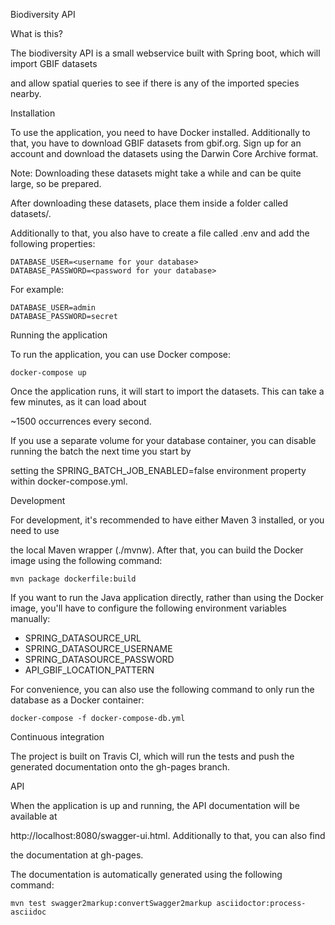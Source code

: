 Biodiversity API 

What is this?

The biodiversity API is a small webservice built with Spring boot, which will import GBIF datasets

and allow spatial queries to see if there is any of the imported species nearby.

Installation

To use the application, you need to have Docker installed. Additionally to that, you have to download GBIF datasets from gbif.org. Sign up for an account and download the datasets using the Darwin Core Archive format.

Note: Downloading these datasets might take a while and can be quite large, so be prepared.

After downloading these datasets, place them inside a folder called datasets/.

Additionally to that, you also have to create a file called .env and add the following properties:

    DATABASE_USER=<username for your database>
    DATABASE_PASSWORD=<password for your database>

For example:

    DATABASE_USER=admin
    DATABASE_PASSWORD=secret

Running the application

To run the application, you can use Docker compose:

    docker-compose up

Once the application runs, it will start to import the datasets. This can take a few minutes, as it can load about

~1500 occurrences every second.

If you use a separate volume for your database container, you can disable running the batch the next time you start by

setting the SPRING_BATCH_JOB_ENABLED=false environment property within docker-compose.yml.

Development

For development, it's recommended to have either Maven 3 installed, or you need to use

the local Maven wrapper (./mvnw). After that, you can build the Docker image using the following command:

    mvn package dockerfile:build

If you want to run the Java application directly, rather than using the Docker image, you'll have to configure the following environment variables manually:

- SPRING_DATASOURCE_URL
- SPRING_DATASOURCE_USERNAME
- SPRING_DATASOURCE_PASSWORD
- API_GBIF_LOCATION_PATTERN

For convenience, you can also use the following command to only run the database as a Docker container:

    docker-compose -f docker-compose-db.yml

Continuous integration

The project is built on Travis CI, which will run the tests and push the generated documentation onto the gh-pages branch.

API

When the application is up and running, the API documentation will be available at

http://localhost:8080/swagger-ui.html. Additionally to that, you can also find

the documentation at gh-pages.

The documentation is automatically generated using the following command:

    mvn test swagger2markup:convertSwagger2markup asciidoctor:process-asciidoc
